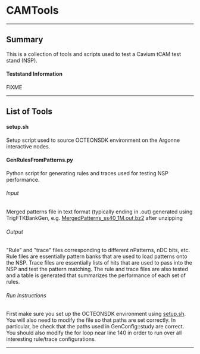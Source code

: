 # CAMTools

***
## Summary
This is a collection of tools and scripts used to test a Cavium tCAM test stand (NSP).

#### Teststand Information
FIXME

***
## List of Tools

#### setup.sh

Setup script used to source OCTEONSDK environment on the Argonne interactive nodes.

#### GenRulesFromPatterns.py

Python script for generating rules and traces used for testing NSP performance.

###### Input
Merged patterns file in text format (typically ending in .out) generated using TrigFTKBankGen, e.g. [MergedPatterns_ss40_1M.out.bz2](MergedPatterns_ss40_1M.out.bz2) after unzipping

###### Output
"Rule" and "trace" files corresponding to different nPatterns, nDC bits, etc. Rule files are essentially pattern banks that are used to load patterns onto the NSP. Trace files are essentially lists of hits that are used to pass into the NSP and test the pattern matching. The rule and trace files are also tested and a table is generated that summarizes the performance of each set of rules.

###### Run Instructions
First make sure you set up the OCTEONSDK environment using [setup.sh](setup.sh). You will also need to modify the file so that paths are set correctly. In particular, be check that the paths used in GenConfig::study are correct. You should also modify the for loop near line 140 in order to run over all interesting rule/trace configurations.



***

